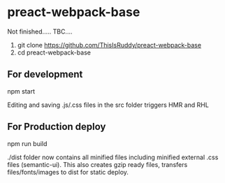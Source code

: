 # preact-webpack-base
Not finished..... TBC....


1. git clone https://github.com/ThisIsRuddy/preact-webpack-base
2. cd preact-webpack-base

## For development
npm start

Editing and saving .js/.css files in the src folder triggers HMR and RHL


## For Production deploy
npm run build

./dist folder now contains all minified files including minified external .css files (semantic-ui).
This also creates gzip ready files, transfers files/fonts/images to dist for static deploy.